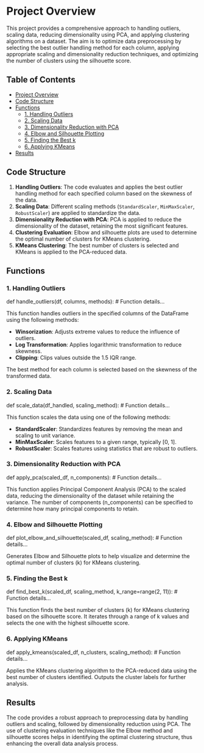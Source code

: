 # Project Overview

This project provides a comprehensive approach to handling outliers, scaling data, reducing dimensionality using PCA, and applying clustering algorithms on a dataset. The aim is to optimize data preprocessing by selecting the best outlier handling method for each column, applying appropriate scaling and dimensionality reduction techniques, and optimizing the number of clusters using the silhouette score.

## Table of Contents
- [Project Overview](#project-overview)
- [Code Structure](#code-structure)
- [Functions](#functions)
  - [1. Handling Outliers](#1-handling-outliers)
  - [2. Scaling Data](#2-scaling-data)
  - [3. Dimensionality Reduction with PCA](#3-dimensionality-reduction-with-pca)
  - [4. Elbow and Silhouette Plotting](#4-elbow-and-silhouette-plotting)
  - [5. Finding the Best k](#5-finding-the-best-k)
  - [6. Applying KMeans](#6-applying-kmeans)
- [Results](#results)


## Code Structure

1. **Handling Outliers**: The code evaluates and applies the best outlier handling method for each specified column based on the skewness of the data.
2. **Scaling Data**: Different scaling methods (`StandardScaler`, `MinMaxScaler`, `RobustScaler`) are applied to standardize the data.
3. **Dimensionality Reduction with PCA**: PCA is applied to reduce the dimensionality of the dataset, retaining the most significant features.
4. **Clustering Evaluation**: Elbow and silhouette plots are used to determine the optimal number of clusters for KMeans clustering.
5. **KMeans Clustering**: The best number of clusters is selected and KMeans is applied to the PCA-reduced data.


## Functions

### 1. Handling Outliers
def handle_outliers(df, columns, methods):
    # Function details...
    
This function handles outliers in the specified columns of the DataFrame using the following methods:
- **Winsorization**: Adjusts extreme values to reduce the influence of outliers.
- **Log Transformation**: Applies logarithmic transformation to reduce skewness.
- **Clipping**: Clips values outside the 1.5 IQR range.

The best method for each column is selected based on the skewness of the transformed data.


### 2. Scaling Data
def scale_data(df_handled, scaling_method):
    # Function details...
    
This function scales the data using one of the following methods:
- **StandardScaler**: Standardizes features by removing the mean and scaling to unit variance.
- **MinMaxScaler**: Scales features to a given range, typically [0, 1].
- **RobustScaler**: Scales features using statistics that are robust to outliers.


### 3. Dimensionality Reduction with PCA
def apply_pca(scaled_df, n_components):
    # Function details...
    
This function applies Principal Component Analysis (PCA) to the scaled data, reducing the dimensionality of the dataset while retaining the variance. The number of components (n_components) can be specified to determine how many principal components to retain.


### 4. Elbow and Silhouette Plotting
def plot_elbow_and_silhouette(scaled_df, scaling_method):
    # Function details...
    
Generates Elbow and Silhouette plots to help visualize and determine the optimal number of clusters (k) for KMeans clustering.


### 5. Finding the Best k
def find_best_k(scaled_df, scaling_method, k_range=range(2, 11)):
    # Function details...
    
This function finds the best number of clusters (k) for KMeans clustering based on the silhouette score. It iterates through a range of k values and selects the one with the highest silhouette score.


### 6. Applying KMeans
def apply_kmeans(scaled_df, n_clusters, scaling_method):
    # Function details...
    
Applies the KMeans clustering algorithm to the PCA-reduced data using the best number of clusters identified. Outputs the cluster labels for further analysis.


## Results

The code provides a robust approach to preprocessing data by handling outliers and scaling, followed by dimensionality reduction using PCA. The use of clustering evaluation techniques like the Elbow method and silhouette scores helps in identifying the optimal clustering structure, thus enhancing the overall data analysis process.





